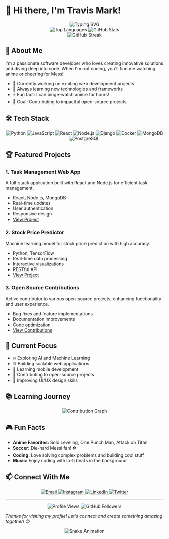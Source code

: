 # 👋 Hi there, I'm Travis Mark!

<div align="center">
  <img src="https://readme-typing-svg.herokuapp.com?font=Fira+Code&pause=1000&color=2196F3&center=true&vCenter=true&width=435&lines=Software+Developer;Open+Source+Enthusiast;Anime+%26+Soccer+Fan" alt="Typing SVG" />
</div>

<div align="center">
  <img src="https://github-readme-stats.vercel.app/api/top-langs/?username=Humble689&layout=compact&theme=radical&hide_border=true&bg_color=0D1117&title_color=2196F3&text_color=fff" alt="Top Languages" />
  <img src="https://github-readme-stats.vercel.app/api?username=Humble689&show_icons=true&theme=radical&hide_border=true&bg_color=0D1117&title_color=2196F3&text_color=fff" alt="GitHub Stats" />
</div>

<div align="center">
  <img src="https://github-readme-streak-stats.herokuapp.com/?user=Humble689&theme=radical&hide_border=true&background=0D1117&stroke=2196F3" alt="GitHub Streak" />
</div>

## 🚀 About Me

I'm a passionate software developer who loves creating innovative solutions and diving deep into code. When I'm not coding, you'll find me watching anime or cheering for Messi! 

- 🔭 Currently working on exciting web development projects
- 🌱 Always learning new technologies and frameworks
- ⚡ Fun fact: I can binge-watch anime for hours! 
- 🎯 Goal: Contributing to impactful open-source projects

## 🛠️ Tech Stack

<div align="center">
  
  ![Python](https://img.shields.io/badge/Python-3776AB?style=for-the-badge&logo=python&logoColor=white)
  ![JavaScript](https://img.shields.io/badge/JavaScript-F7DF1E?style=for-the-badge&logo=javascript&logoColor=black)
  ![React](https://img.shields.io/badge/React-20232A?style=for-the-badge&logo=react&logoColor=61DAFB)
  ![Node.js](https://img.shields.io/badge/Node.js-43853D?style=for-the-badge&logo=node.js&logoColor=white)
  ![Django](https://img.shields.io/badge/Django-092E20?style=for-the-badge&logo=django&logoColor=white)
  ![Docker](https://img.shields.io/badge/Docker-2496ED?style=for-the-badge&logo=docker&logoColor=white)
  ![MongoDB](https://img.shields.io/badge/MongoDB-4EA94B?style=for-the-badge&logo=mongodb&logoColor=white)
  ![PostgreSQL](https://img.shields.io/badge/PostgreSQL-316192?style=for-the-badge&logo=postgresql&logoColor=white)
</div>

## 🏆 Featured Projects

### 1. Task Management Web App
A full-stack application built with React and Node.js for efficient task management.
- React, Node.js, MongoDB
- Real-time updates
- User authentication
- Responsive design
- [View Project](https://github.com/Humble689/task-manager)

### 2. Stock Price Predictor
Machine learning model for stock price prediction with high accuracy.
- Python, TensorFlow
- Real-time data processing
- Interactive visualizations
- RESTful API
- [View Project](https://github.com/Humble689/stock-predictor)

### 3. Open Source Contributions
Active contributor to various open-source projects, enhancing functionality and user experience.
- Bug fixes and feature implementations
- Documentation improvements
- Code optimization
- [View Contributions](https://github.com/Humble689?tab=repositories)

## 🎯 Current Focus

- 🔥 Exploring AI and Machine Learning
- 🌐 Building scalable web applications
- 📱 Learning mobile development
- 🤝 Contributing to open-source projects
- 🎨 Improving UI/UX design skills

## 📚 Learning Journey

<div align="center">
  <img src="https://github-readme-activity-graph.vercel.app/graph?username=Humble689&theme=radical&hide_border=true&bg_color=0D1117&color=2196F3" alt="Contribution Graph" />
</div>

## 🎮 Fun Facts

- **Anime Favorites:** Solo Leveling, One Punch Man, Attack on Titan
- **Soccer:** Die-hard Messi fan! ⚽
- **Coding:** Love solving complex problems and building cool stuff
- **Music:** Enjoy coding with lo-fi beats in the background

## 📫 Connect With Me

<div align="center">
  <a href="mailto:marktravis689@gmail.com">
    <img src="https://img.shields.io/badge/Email-D14836?style=for-the-badge&logo=gmail&logoColor=white" alt="Email" />
  </a>
  <a href="https://instagram.com/iamhumble4real">
    <img src="https://img.shields.io/badge/Instagram-E4405F?style=for-the-badge&logo=instagram&logoColor=white" alt="Instagram" />
  </a>
  <a href="https://linkedin.com/in/Lufene Mark Travis">
    <img src="https://img.shields.io/badge/LinkedIn-0077B5?style=for-the-badge&logo=linkedin&logoColor=white" alt="LinkedIn" />
  </a>
  <a href="https://twitter.com/travismark689">
    <img src="https://img.shields.io/badge/Twitter-1DA1F2?style=for-the-badge&logo=twitter&logoColor=white" alt="Twitter" />
  </a>
</div>

---

<div align="center">
  <img src="https://komarev.com/ghpvc/?username=Humble689&style=flat-square&color=blue" alt="Profile Views" />
  <img src="https://img.shields.io/github/followers/Humble689?label=Followers&style=social" alt="GitHub Followers" />
</div>

*Thanks for visiting my profile! Let's connect and create something amazing together!* 😊 

<div align="center">
  <img src="https://github.com/Humble689/Humble689/blob/output/github-contribution-grid-snake.svg" alt="Snake Animation" />
</div>
